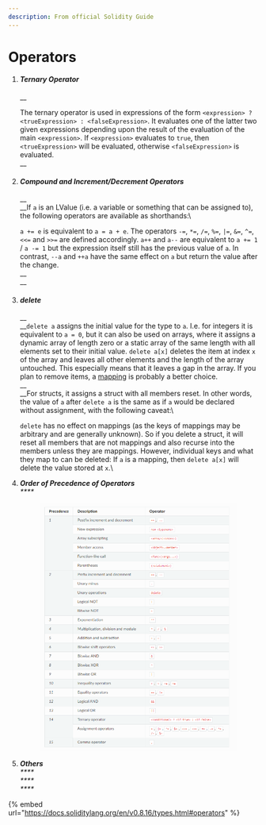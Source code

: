 ```yaml
---
description: From official Solidity Guide
---
```


# Operators

1.  #### _Ternary Operator_

    __

    The ternary operator is used in expressions of the form `<expression> ? <trueExpression> : <falseExpression>`. It evaluates one of the latter two given expressions depending upon the result of the evaluation of the main `<expression>`. If `<expression>` evaluates to `true`, then `<trueExpression>` will be evaluated, otherwise `<falseExpression>` is evaluated.\
    __
2.  #### _Compound and Increment/Decrement Operators_

    __\
    __If `a` is an LValue (i.e. a variable or something that can be assigned to), the following operators are available as shorthands:\


    `a += e` is equivalent to `a = a + e`. The operators `-=`, `*=`, `/=`, `%=`, `|=`, `&=`, `^=`, `<<=` and `>>=` are defined accordingly. `a++` and `a--` are equivalent to `a += 1` / `a -= 1` but the expression itself still has the previous value of `a`. In contrast, `--a` and `++a` have the same effect on `a` but return the value after the change.\
    __\
    __
3.  #### _delete_

    __\
    __`delete a` assigns the initial value for the type to `a`. I.e. for integers it is equivalent to `a = 0`, but it can also be used on arrays, where it assigns a dynamic array of length zero or a static array of the same length with all elements set to their initial value. `delete a[x]` deletes the item at index `x` of the array and leaves all other elements and the length of the array untouched. This especially means that it leaves a gap in the array. If you plan to remove items, a [mapping](https://docs.soliditylang.org/en/v0.8.16/types.html#mapping-types) is probably a better choice.\
    __\
    __For structs, it assigns a struct with all members reset. In other words, the value of `a` after `delete a` is the same as if `a` would be declared without assignment, with the following caveat:\


    `delete` has no effect on mappings (as the keys of mappings may be arbitrary and are generally unknown). So if you delete a struct, it will reset all members that are not mappings and also recurse into the members unless they are mappings. However, individual keys and what they map to can be deleted: If `a` is a mapping, then `delete a[x]` will delete the value stored at `x`.\

4.  _**Order of Precedence of Operators**_\
    _****_

    <figure><img src="../../.gitbook/assets/image (7).png" alt=""><figcaption></figcaption></figure>
5. _**Others**_\
   _****_\
   _****_\
   _****_

{% embed url="https://docs.soliditylang.org/en/v0.8.16/types.html#operators" %}
